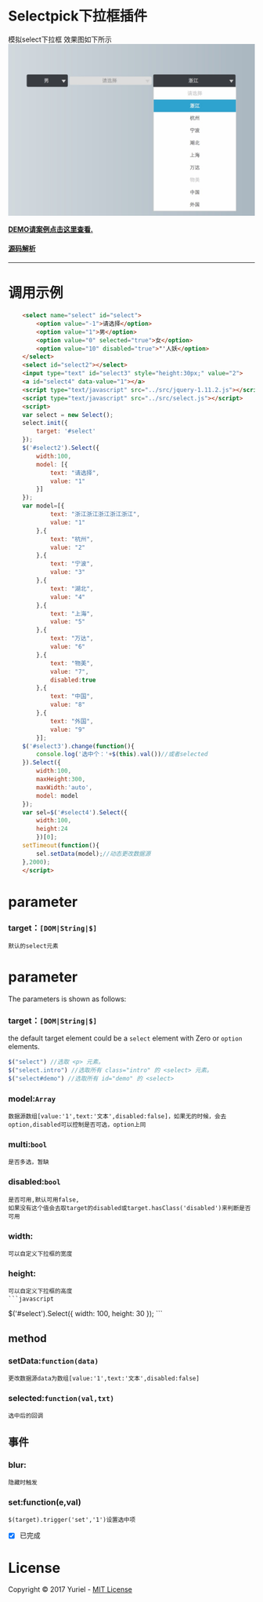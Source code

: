 # Selectpick下拉框插件
模拟select下拉框
效果图如下所示
![select](example/selectpick.png)

**[DEMO请案例点击这里查看.](https://fyuanfen.github.io/selectpick/)**

#### [源码解析](https://github.com/fyuanfen/fyuanfen.github.io/blob/master/selectpick/%E6%BA%90%E7%A0%81%E8%A7%A3%E6%9E%90.md)

----------
# 调用示例
```html
	<select name="select" id="select">
		<option value="-1">请选择</option>
		<option value="1">男</option>
		<option value="0" selected="true">女</option>
		<option value="10" disabled="true">"'人妖</option>
	</select>
	<select id="select2"></select>
	<input type="text" id="select3" style="height:30px;" value="2">
	<a id="select4" data-value="1"></a>
	<script type="text/javascript" src="../src/jquery-1.11.2.js"></script>
	<script type="text/javascript" src="../src/select.js"></script>
	<script>
	var select = new Select();
	select.init({
		target: '#select'
	});
	$('#select2').Select({
		width:100,
		model: [{
			text: "请选择",
			value: "1"
		}]
	});
	var model=[{
			text: "浙江浙江浙江浙江浙江",
			value: "1"
		},{
			text: "杭州",
			value: "2"
		},{
			text: "宁波",
			value: "3"
		},{
			text: "湖北",
			value: "4"
		},{
			text: "上海",
			value: "5"
		},{
			text: "万达",
			value: "6"
		},{
			text: "物美",
			value: "7",
			disabled:true
		},{
			text: "中国",
			value: "8"
		},{
			text: "外国",
			value: "9"
		}];
	$('#select3').change(function(){
		console.log('选中个：'+$(this).val())//或者selected
	}).Select({
		width:100,
		maxHeight:300,
		maxWidth:'auto',
		model: model
	});
	var sel=$('#select4').Select({
		width:100,
		height:24
		})[0];
	setTimeout(function(){
		sel.setData(model);//动态更改数据源
	},2000);
	</script>
```
# parameter
### target：`[DOM|String|$]`
	默认的select元素
# parameter
The parameters is shown as follows:
### target：`[DOM|String|$]`

the default target element could be a `select` element with Zero or `option` elements.

        
```javascript
$("select") //选取 <p> 元素。
$("select.intro") //选取所有 class="intro" 的 <select> 元素。
$("select#demo") //选取所有 id="demo" 的 <select> 
```

### model:`Array`
	数据源数组[value:'1',text:'文本',disabled:false]，如果无的时候，会去option,disabled可以控制是否可选，option上同
### multi:`bool`
	是否多选，暂缺
### disabled:`bool`
	是否可用,默认可用false,
	如果没有这个值会去取target的disabled或target.hasClass('disabled')来判断是否可用
### width:
    可以自定义下拉框的宽度
### height:
    可以自定义下拉框的高度
    ```javascript
   $('#select').Select({
        width: 100,
        height: 30
    });
    ```
    
## method
### setData:`function(data)`
	更改数据源data为数组[value:'1',text:'文本',disabled:false]
### selected:`function(val,txt)`
	选中后的回调
## 事件
### blur:
	隐藏时触发
### set:function(e,val)
	$(target).trigger('set','1')设置选中项
	
- [x] 已完成
# License

Copyright © 2017 Yuriel - [MIT License](https://github.com/fyuanfen/Selectpick/blob/master/LICENSE)
